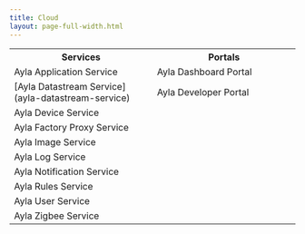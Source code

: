```yaml
---
title: Cloud
layout: page-full-width.html
---
```


<table style="width: 100%;">
<tr>
<th style="width:50%;">Services</th>
<th>Portals</th>
</tr>
<tr>
<td class="under-construction">Ayla Application Service</td>
<td class="under-construction">Ayla Dashboard Portal</td>
</tr>
<tr>
<td>[Ayla Datastream Service](ayla-datastream-service)</td>
<td class="under-construction">Ayla Developer Portal</td>
</tr>
<tr>
<td class="under-construction">Ayla Device Service</td>
<td rowspan="8">&nbsp;</td>
</tr>
<tr>
<td class="under-construction">Ayla Factory Proxy Service</td>
</tr>
<tr>
<td class="under-construction">Ayla Image Service</td>
</tr>
<tr>
<td class="under-construction">Ayla Log Service</td>
</tr>
<tr>
<td class="under-construction">Ayla Notification Service</td>
</tr>
<tr>
<td class="under-construction">Ayla Rules Service</td>
</tr>
<tr>
<td class="under-construction">Ayla User Service</td>
</tr>
<tr>
<td class="under-construction">Ayla Zigbee Service</td>
</tr>
</table>